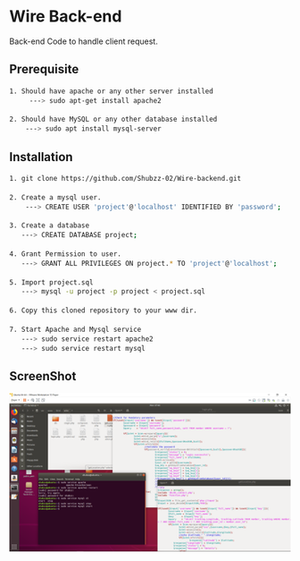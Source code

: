 # Wire Back-end

Back-end Code to handle client request.

## Prerequisite

```bash
1. Should have apache or any other server installed
     ---> sudo apt-get install apache2

2. Should have MySQL or any other database installed
    ---> sudo apt install mysql-server 
```

## Installation


```bash
1. git clone https://github.com/Shubzz-02/Wire-backend.git

2. Create a mysql user.
    ---> CREATE USER 'project'@'localhost' IDENTIFIED BY 'password';

3. Create a database
   ---> CREATE DATABASE project;

4. Grant Permission to user.
   ---> GRANT ALL PRIVILEGES ON project.* TO 'project'@'localhost';

5. Import project.sql
   ---> mysql -u project -p project < project.sql

6. Copy this cloned repository to your www dir.

7. Start Apache and Mysql service
   ---> sudo service restart apache2
   ---> sudo service restart mysql

```

## ScreenShot


![alt text](ScreenShot/Server_Setup.png "Server Setup")
